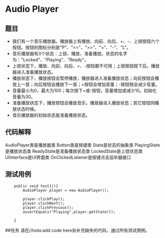 # Audio Player

## 题目
+ 我们有一个音乐播放器。播放器上有播放、向前、向后、+、-、上锁按钮六个按钮。按钮的图标分别是"P"、"<<"、">>"、"+"、"-"、"L"。
+ 音乐播放器有3个状态：上锁、播放、准备播放。状态的名字为："Locked"、"Playing"、"Ready"。
+ 上锁状态下，播放、向前、向后、+、-按钮都不可用；上锁按钮按下后，播放器进入准备播放状态。
+ 播放状态下，播放按钮会暂停播放，播放器进入准备播放状态；向前按钮会播放上一首；向后按钮会播放下一首；+按钮会增加音量；-按钮按会减少音量。
+ 音量最小为0，最大为100；每次按下+或-按钮，音量增加或减少10。初始化音量为30。
+ 准备播放状态下，播放按钮会播放音乐，播放器进入播放状态；其它按钮同播放状态时候。
+ 音乐播放器的初始状态是准备播放状态。


## 代码解释
AudioPlayer类是播放器类
Button类是按键类
State是状态的抽象类
PlayingState是播放状态类
ReadyState是准备播放状态类
LockedState是上锁状态类
UIInterface是UI界面类
OnClickedListener是按键点击监听器接口

## 测试用例
```
    public void test1(){
        AudioPlayer player = new AudioPlayer();

        player.clickPlay();
        player.clickNext();
        player.clickPrevious();
        assertEquals("Playing",player.getState());

    }
```



##任务
请在//todo:add code here处补充缺失的代码，通过所有测试用例。

